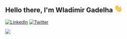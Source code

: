 <h2> Hello there, I'm Wladimir Gadelha <img src="https://raw.githubusercontent.com/ABSphreak/ABSphreak/master/gifs/Hi.gif" height="25px"> </h2>

[ ![LinkedIn](https://img.shields.io/badge/LinkedIn-4682B4?style=for-the-badge&logo=linkedin&logoColor=white)](https://www.linkedin.com/) [![Twitter](https://img.shields.io/badge/Twitter-1E90FF?style=for-the-badge&logo=twitter&logoColor=white)](https://twitter.com/VlaadX_) 



<div>
  <a href="https://github.com/VlaadX">
  <img height="160em" src="https://github-readme-stats.vercel.app/api?username=VlaadX&show_icons=&theme=shadow_blue&include_all_commits=true&count_private=true"/>
  
</div>
